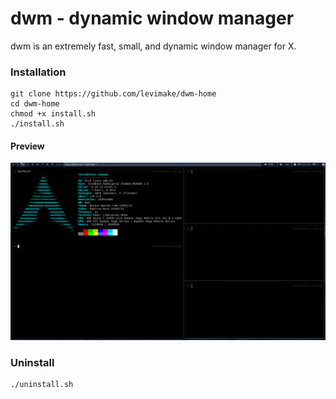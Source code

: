 dwm - dynamic window manager
============================
dwm is an extremely fast, small, and dynamic window manager for X.

### Installation
```
git clone https://github.com/levimake/dwm-home
cd dwm-home
chmod +x install.sh
./install.sh
```
#### Preview

![alt text](https://github.com/levimake/dwm-home/blob/main/preview.png?raw=true)

### Uninstall
```
./uninstall.sh
```
